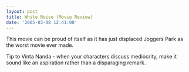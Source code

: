 ```yaml
---
layout: post
title: White Noise (Movie Review)
date: '2005-03-08 12:41:00'
---
```


This movie can be proud of itself as it has just displaced Joggers Park as the worst movie ever made. 

Tip to Vinta Nanda - when your characters discuss mediocrity, make it sound like an aspiration rather than a disparaging remark.